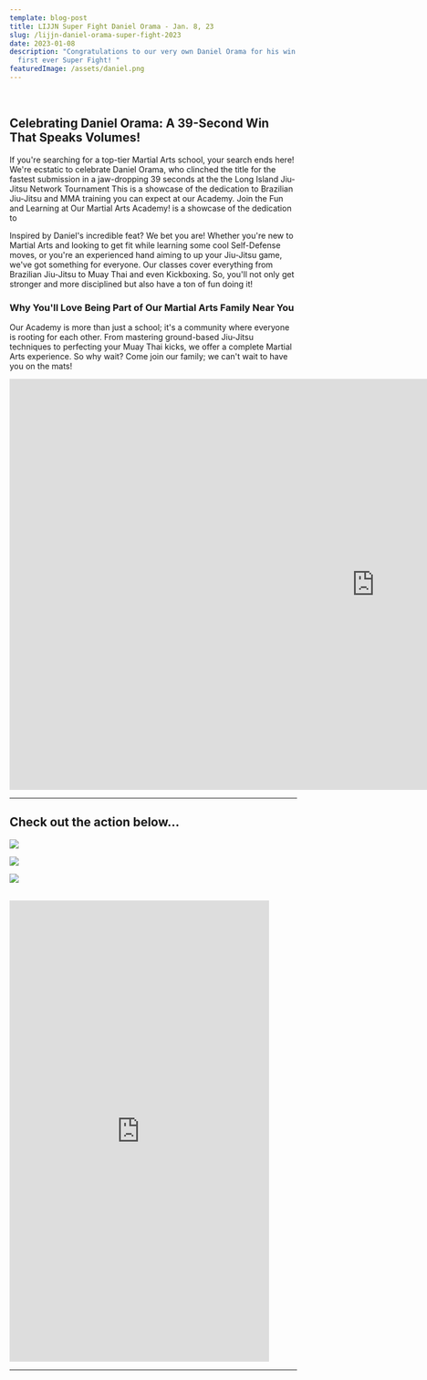 ```yaml
---
template: blog-post
title: LIJJN Super Fight Daniel Orama - Jan. 8, 23
slug: /lijjn-daniel-orama-super-fight-2023
date: 2023-01-08
description: "Congratulations to our very own Daniel Orama for his win at his
  first ever Super Fight! "
featuredImage: /assets/daniel.png
---
```


<br>

## **Celebrating Daniel Orama: A 39-Second Win That Speaks Volumes!**

If you're searching for a top-tier Martial Arts school, your search ends here! We're ecstatic to celebrate Daniel Orama, who clinched the title for the fastest submission in a jaw-dropping 39 seconds at the the Long Island Jiu-Jitsu Network Tournament  This is a showcase of the dedication to Brazilian Jiu-Jitsu and MMA training you can expect at our Academy. Join the Fun and Learning at Our Martial Arts Academy! is a showcase of the dedication to 

Inspired by Daniel's incredible feat? We bet you are! Whether you're new to Martial Arts and looking to get fit while learning some cool Self-Defense moves, or you're an experienced hand aiming to up your Jiu-Jitsu game, we've got something for everyone. Our classes cover everything from Brazilian Jiu-Jitsu to Muay Thai and even Kickboxing. So, you'll not only get stronger and more disciplined but also have a ton of fun doing it!

### Why You'll Love Being Part of Our Martial Arts Family Near You

Our Academy is more than just a school; it's a community where everyone is rooting for each other. From mastering ground-based Jiu-Jitsu techniques to perfecting your Muay Thai kicks, we offer a complete Martial Arts experience. So why wait? Come join our family; we can't wait to have you on the mats!

<iframe width="1280" height="721" src="https://www.youtube.com/embed/FyKRnVYz3W0" title="Daniel Orama - LIJJN Super Fight" frameborder="0" allow="accelerometer; autoplay; clipboard-write; encrypted-media; gyroscope; picture-in-picture; web-share" allowfullscreen></iframe>

<br>

- - -

## Check out the action below...

![](/img/img_20230117_190912_953.jpg)

![](/img/img_20230117_190908_809.jpg)

![](/img/img_20230117_190906_139.jpg)

<br>

<iframe width="455" height="809" src="https://www.youtube.com/embed/AvUcK5q0Xj8" title="Daniel Orama Super Fight Submission - AT JIU-JITSU NYC" frameborder="0" allow="accelerometer; autoplay; clipboard-write; encrypted-media; gyroscope; picture-in-picture; web-share" allowfullscreen></iframe>

<br>

- - -
